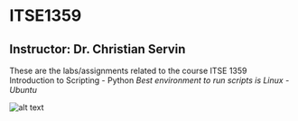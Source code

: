 # ITSE1359
## Instructor: Dr. Christian Servin

These are the labs/assignments related to the course ITSE 1359 Introduction to Scripting  - Python
_Best environment to run scripts is Linux - Ubuntu_




![alt text](https://assets.ubuntu.com/v1/8dd99b80-ubuntu-logo14.png)
